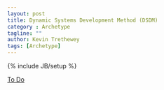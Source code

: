 ```yaml
---
layout: post
title: Dynamic Systems Development Method (DSDM)
category : Archetype
tagline: ""
author: Kevin Trethewey
tags: [Archetype]
---
```

{% include JB/setup %}

[To Do](/explanation/TODO)
